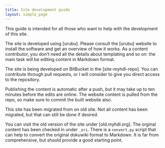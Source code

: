 ```yaml
---
title: Site development guide 
layout: simple_page 
---
```


This guide is intended for all those who want to help with the development of
this site.

The site is developed using [urubu]. Please consult the [urubu] website to
install the software and get an overview of how it works. As a content
contributor, you don't need all the details about templating and so on: the
main task will be editing content in Markdown format.

The site is being developed on BitBucket in the [site-myhdl-repo].  You can
contribute through pull requests, or I will consider to give you direct access
to the repository.

Publishing the content is automatic after a push, but it may take up to ten
minutes before the edits are online. The website content is pulled from the
repo, so make sure to commit the built website also.

This site has been migrated from on old site. Not all content has been
migrated, but that can still be done if desired.

You can visit the old version of the site under [old.myhdl.org].    The orginal
content has been checked in under `_ori`. There is a `convert.py` script that
can help to convert the original dokuwiki format to Markdown. It is far from
comprehensive, but should provide a good starting point.

